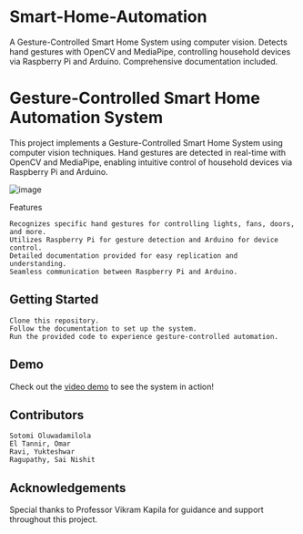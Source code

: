 # Smart-Home-Automation
A Gesture-Controlled Smart Home System using computer vision. Detects hand gestures with OpenCV and MediaPipe, controlling household devices via Raspberry Pi and Arduino. Comprehensive documentation included.

# Gesture-Controlled Smart Home Automation System

This project implements a Gesture-Controlled Smart Home System using computer vision techniques. Hand gestures are detected in real-time with OpenCV and MediaPipe, enabling intuitive control of household devices via Raspberry Pi and Arduino.

![image](https://github.com/damisotomi/Smart-Home-Automation/assets/67606934/c6ded286-3e92-4080-b3f2-e1e5d666ee08)

Features

    Recognizes specific hand gestures for controlling lights, fans, doors, and more.
    Utilizes Raspberry Pi for gesture detection and Arduino for device control.
    Detailed documentation provided for easy replication and understanding.
    Seamless communication between Raspberry Pi and Arduino.

## Getting Started

    Clone this repository.
    Follow the documentation to set up the system.
    Run the provided code to experience gesture-controlled automation.

## Demo

Check out the [video demo](https://drive.google.com/file/d/1UaWGHaEX4hL6Kux5r6ngY5HkMJWoMf6p/view?usp=drive_link) to see the system in action!

## Contributors

    Sotomi Oluwadamilola
    El Tannir, Omar
    Ravi, Yukteshwar
    Ragupathy, Sai Nishit

## Acknowledgements

Special thanks to Professor Vikram Kapila for guidance and support throughout this project.
